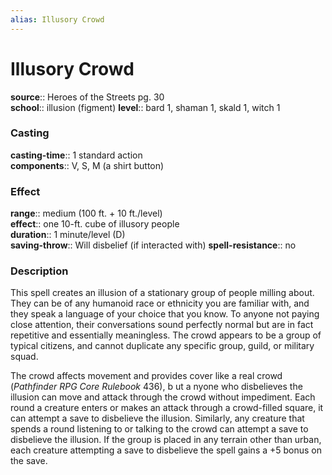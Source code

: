 ```yaml
---
alias: Illusory Crowd
---
```


# Illusory Crowd 

**source**:: Heroes of the Streets pg. 30  
**school**:: illusion (figment)
**level**:: bard 1, shaman 1, skald 1, witch 1

### Casting 

**casting-time**:: 1 standard action  
**components**:: V, S, M (a shirt button)

### Effect 

**range**:: medium (100 ft. + 10 ft./level)  
**effect**:: one 10-ft. cube of illusory people  
**duration**:: 1 minute/level (D)  
**saving-throw**:: Will disbelief (if interacted with)
**spell-resistance**:: no

### Description 

This spell creates an illusion of a stationary group of people milling about. They can be of any humanoid race or ethnicity you are familiar with, and they speak a language of your choice that you know. To anyone not paying close attention, their conversations sound perfectly normal but are in fact repetitive and essentially meaningless. The crowd appears to be a group of typical citizens, and cannot duplicate any specific group, guild, or military squad.  
  
The crowd affects movement and provides cover like a real crowd (*Pathfinder RPG Core Rulebook* 436), b ut a nyone who disbelieves the illusion can move and attack through the crowd without impediment. Each round a creature enters or makes an attack through a crowd-filled square, it can attempt a save to disbelieve the illusion. Similarly, any creature that spends a round listening to or talking to the crowd can attempt a save to disbelieve the illusion. If the group is placed in any terrain other than urban, each creature attempting a save to disbelieve the spell gains a +5 bonus on the save.
